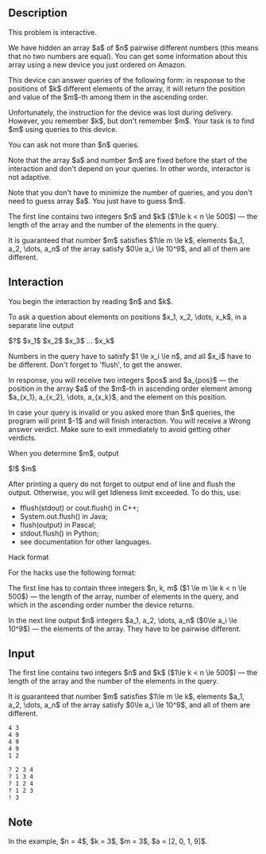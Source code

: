 ## Description

<div><p><span class="tex-font-style-bf">This problem is interactive</span>.</p><p>We have hidden an array $a$ of $n$ <span class="tex-font-style-bf">pairwise different</span> numbers (this means that no two numbers are equal). You can get some information about this array using a new device you just ordered on Amazon. </p><p>This device can answer queries of the following form: in response to the positions of $k$ different elements of the array, it will return the position and value of the $m$-th among them in the ascending order.</p><p>Unfortunately, the instruction for the device was lost during delivery. However, you remember $k$, but don't remember $m$. Your task is to find $m$ using queries to this device. </p><p>You can ask <span class="tex-font-style-bf">not more than $n$ queries</span>.</p><p>Note that the array $a$ and number $m$ are fixed before the start of the interaction and don't depend on your queries. In other words, <span class="tex-font-style-bf">interactor is not adaptive</span>.</p><p>Note that you don't have to minimize the number of queries, and you don't need to guess array $a$. You just have to guess $m$.</p></div><div class="input-specification"><p>The first line contains two integers $n$ and $k$ ($1\le k &lt; n \le 500$)&nbsp;— the length of the array and the number of the elements in the query.</p><p>It is guaranteed that number $m$ satisfies $1\le m \le k$, elements $a_1, a_2, \dots, a_n$ of the array satisfy $0\le a_i \le 10^9$, and all of them are different.</p></div><div><h2>Interaction</h2><p>You begin the interaction by reading $n$ and $k$.</p><p>To ask a question about elements on positions $x_1, x_2, \dots, x_k$, in a separate line output</p><p>$?$ $x_1$ $x_2$ $x_3$ ... $x_k$</p><p>Numbers in the query have to satisfy $1 \le x_i \le n$, and all $x_i$ have to be different. Don't forget to 'flush', to get the answer.</p><p>In response, you will receive two integers $pos$ and $a_{pos}$&nbsp;— the position in the array $a$ of the $m$-th in ascending order element among $a_{x_1}, a_{x_2}, \dots, a_{x_k}$, and the element on this position.</p><p>In case your query is invalid or you asked more than $n$ queries, the program will print $-1$ and will finish interaction. You will receive a <span class="tex-font-style-bf">Wrong answer</span> verdict. Make sure to exit immediately to avoid getting other verdicts.</p><p>When you determine $m$, output </p><p>$!$ $m$</p><p>After printing a query do not forget to output end of line and flush the output. Otherwise, you will get <span class="tex-font-style-tt">Idleness limit exceeded</span>. To do this, use:</p><ul><li> <span class="tex-font-style-tt">fflush(stdout)</span> or <span class="tex-font-style-tt">cout.flush()</span> in C++;</li><li> <span class="tex-font-style-tt">System.out.flush()</span> in Java;</li><li> <span class="tex-font-style-tt">flush(output)</span> in Pascal;</li><li> <span class="tex-font-style-tt">stdout.flush()</span> in Python;</li><li> see documentation for other languages.</li></ul><p><span class="tex-font-style-bf">Hack format</span></p><p>For the hacks use the following format:</p><p>The first line has to contain three integers $n, k, m$ ($1 \le m \le k &lt; n \le 500$)&nbsp;— the length of the array, number of elements in the query, and which in the ascending order number the device returns.</p><p>In the next line output $n$ integers $a_1, a_2, \dots, a_n$ ($0\le a_i \le 10^9$)&nbsp;— the elements of the array. They have to be pairwise different.</p></div>

## Input

<p>The first line contains two integers $n$ and $k$ ($1\le k &lt; n \le 500$)&nbsp;— the length of the array and the number of the elements in the query.</p><p>It is guaranteed that number $m$ satisfies $1\le m \le k$, elements $a_1, a_2, \dots, a_n$ of the array satisfy $0\le a_i \le 10^9$, and all of them are different.</p>





```input1
4 3
4 9
4 9
4 9
1 2
```




```output1
? 2 3 4
? 1 3 4
? 1 2 4
? 1 2 3
! 3
```



## Note

<p>In the example, $n = 4$, $k = 3$, $m = 3$, $a = [2, 0, 1, 9]$.</p>
